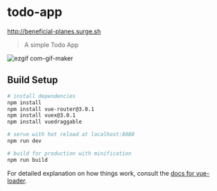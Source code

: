 # todo-app

http://beneficial-planes.surge.sh

> A simple Todo App
> 
![ezgif com-gif-maker](https://user-images.githubusercontent.com/65338982/156642329-ba8df2dc-de3d-449f-a467-33241fad63aa.gif)

## Build Setup

``` bash
# install dependencies
npm install
npm install vue-router@3.0.1
npm install vuex@3.0.1
npm install vuedraggable

# serve with hot reload at localhost:8080
npm run dev

# build for production with minification
npm run build
```

For detailed explanation on how things work, consult the [docs for vue-loader](http://vuejs.github.io/vue-loader).
